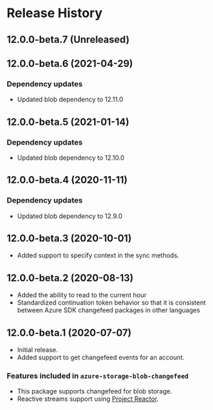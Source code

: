 # Release History

## 12.0.0-beta.7 (Unreleased)

## 12.0.0-beta.6 (2021-04-29)
### Dependency updates

- Updated blob dependency to 12.11.0

## 12.0.0-beta.5 (2021-01-14)
### Dependency updates

- Updated blob dependency to 12.10.0

## 12.0.0-beta.4 (2020-11-11)
### Dependency updates

- Updated blob dependency to 12.9.0

## 12.0.0-beta.3 (2020-10-01)
- Added support to specify context in the sync methods.

## 12.0.0-beta.2 (2020-08-13)
- Added the ability to read to the current hour
- Standardized continuation token behavior so that it is consistent between Azure SDK changefeed packages in other languages

## 12.0.0-beta.1 (2020-07-07)
- Initial release.
- Added support to get changefeed events for an account. 

### Features included in `azure-storage-blob-changefeed`
- This package supports changefeed for blob storage.
- Reactive streams support using [Project Reactor](https://projectreactor.io/).
